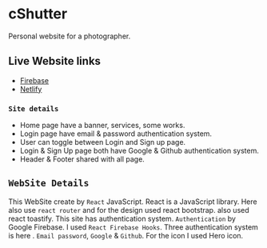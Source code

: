 
# cShutter

Personal website for a photographer.

## Live Website links


 - [Firebase](https://cshutter-e426c.web.app/)
 - [Netlify](https://cshutter.netlify.app/)


### `Site details`
* Home page have a banner, services, some works.
* Login page have email & password authentication system.
* User can toggle between Login and Sign up page.
* Login & Sign Up page both have Google & Github authentication system.
* Header & Footer shared with all page.


## `WebSite Details` 

This WebSite create by `React` JavaScript. React is a JavaScript library. Here also use `react router` and for the design used react bootstrap. also used react toastify.
This site has authentication system. `Authentication` by Google Firebase. I used `React Firebase Hooks`. Three authentication system is here . `Email password`, `Google` & `Github`.
For the icon I used Hero icon.

